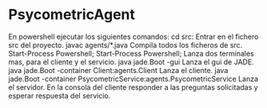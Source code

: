 # PsycometricAgent

En powershell ejecutar los siguientes comandos:
cd src: Entrar en el fichero src del proyecto.
javac agents/*.java Compila todos los ficheros de src.
Start-Process Powershell;  Start-Process Powershell; Lanza dos terminales mas, para el cliente y el servicio.
java jade.Boot -gui Lanza el gui de JADE.
java jade.Boot -container Client:agents.Client Lanza el cliente.
java jade.Boot -container PsycometricService:agents.PsycometricService Lanza el servidor.
En la consola del cliente responder a las preguntas solicitadas y esperar respuesta del servicio.
